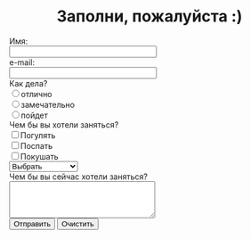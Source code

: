 <html>
<head>
<title>Form_1</title>
</head>
<body>
<h1 align="center">Заполни, пожалуйста :)</h1>
<form action="katyurku@gmail.com" method="post">
Имя: <br>
<input type="text"
name="name" size=30><br>
e-mail: <br>
<input type="text"
name="e-mail" size=30><br>
Как дела? <br>
<input type="radio"
name="group" value=" ">отлично <br>
<input type="radio"
name="group" value=" ">замечательно<br>
<input type="radio"
name="group" value=" ">пойдет<br>
Чем бы вы хотели заняться?<br>
<input type="checkbox"
name="group" value=" ">Погулять<br>
<input type="checkbox"
name="group" value=" ">Поспать<br>
<input type="checkbox"
name="group" value=" ">Покушать<br>
<select name="browsers">
<option selected>
Выбрать
<option> Слушаю музыку
<option> Лежу
<option> Кушаю </select> <br>
Чем бы вы сейчас хотели заняться?<br>
<textarea name="resume" rows=4 cols=30>
</textarea><br>
<input type="submit"
value="Отправить">
<input type="reset"
value="Очистить">
</form>
</body>
</html>
